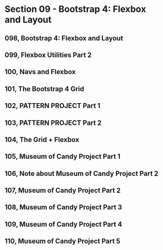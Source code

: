 # Section 09 - Bootstrap 4: Flexbox and Layout

## 098, Bootstrap 4: Flexbox and Layout

## 099, Flexbox Utilities Part 2

## 100, Navs and Flexbox

## 101, The Bootstrap 4 Grid

## 102, PATTERN PROJECT Part 1

## 103, PATTERN PROJECT Part 2

## 104, The Grid + Flexbox

## 105, Museum of Candy Project Part 1

## 106, Note about Museum of Candy Project Part 2

## 107, Museum of Candy Project Part 2

## 108, Museum of Candy Project Part 3

## 109, Museum of Candy Project Part 4

## 110, Museum of Candy Project Part 5

